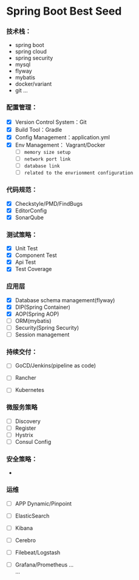 # Spring Boot Best Seed

### 技术栈：
  * spring boot
  * spring cloud
  * spring security
  * mysql
  * flyway
  * mybatis
  * docker/variant
  * git
  ...

### 配置管理：
 - [x] Version Control System：Git
 - [x] Build Tool：Gradle
 - [x] Config Management：application.yml
 - [x] Env Management： Vagrant/Docker
    - [ ] `memory size setup`
    - [ ] `network port link`
    - [ ] `database link`
    - [ ] `related to the envrionment configuration`

### 代码规范：
 - [x] Checkstyle/PMD/FindBugs
 - [x] EditorConfig
 - [x] SonarQube
      
### 测试策略：
  - [x] Unit Test
  - [x] Component Test
  - [x] Api Test 
  - [x] Test Coverage
  
### 应用层
  - [x] Database schema management(flyway)
  - [x] DIP(Spring Container)  
  - [x] AOP(Spring AOP)
  - [ ] ORM(mybatis)
  - [ ] Security(Spring Security)  
  - [ ] Session management

### 持续交付：
  - [ ] GoCD/Jenkins(pipeline as code)
  - [ ] Rancher
  - [ ] Kubernetes
  

### 微服务策略
  - [ ] Discovery
  - [ ] Register
  - [ ] Hystrix
  - [ ] Consul Config
  
### 安全策略：
  *
### 运维
  - [ ] APP Dynamic/Pinpoint
  - [ ] ElasticSearch
  - [ ] Kibana
  - [ ] Cerebro
  - [ ] Filebeat/Logstash
  - [ ] Grafana/Prometheus 
...  
... 

